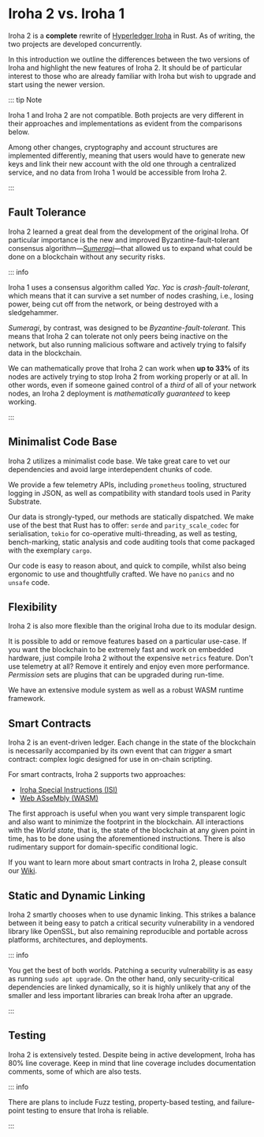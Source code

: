 # Iroha 2 vs. Iroha 1

<!-- TODO: consider rewriting completely to accommodate the style change -->

Iroha 2 is a **complete** rewrite of [Hyperledger Iroha](https://iroha.readthedocs.io/en/develop/index.html) in Rust. As of writing, the two projects are developed concurrently.

In this introduction we outline the differences between the two versions of Iroha and highlight the new features of Iroha 2. It should be of particular interest to those who are already familiar with Iroha but wish to upgrade and start using the newer version.

::: tip Note

Iroha 1 and Iroha 2 are not compatible. Both projects are very different in their approaches and implementations as evident from the comparisons below.

Among other changes, cryptography and account structures are implemented differently, meaning that users would have to generate new keys and link their new account with the old one through a centralized service, and no data from Iroha 1 would be accessible from Iroha 2.

:::

## Fault Tolerance

Iroha 2 learned a great deal from the development of the original Iroha. Of particular importance is the new and improved Byzantine-fault-tolerant consensus algorithm—[_Sumeragi_](https://github.com/hyperledger/iroha/tree/main/docs/source/iroha_2_whitepaper.md#28-consensus)—that allowed us to expand what could be done on a blockchain without any security risks.

::: info

Iroha 1 uses a consensus algorithm called _Yac_. _Yac_ is _crash-fault-tolerant_, which means that it can survive a set number of nodes crashing, i.e., losing power, being cut off from the network, or being destroyed with a sledgehammer.

_Sumeragi_, by contrast, was designed to be _Byzantine-fault-tolerant_. This means that Iroha 2 can tolerate not only peers being inactive on the network, but also running malicious software and actively trying to falsify data in the blockchain.

We can mathematically prove that Iroha 2 can work when **up to 33%** of its nodes are actively trying to stop Iroha 2 from working properly or at all. In other words, even if someone gained control of a _third_ of all of your network nodes, an Iroha 2 deployment is _mathematically guaranteed_ to keep working.

:::

## Minimalist Code Base

Iroha 2 utilizes a minimalist code base. We take great care to vet our dependencies and avoid large interdependent chunks of code.

We provide a few telemetry APIs, including `prometheus` tooling, structured logging in JSON, as well as compatibility with standard tools used in Parity Substrate.

Our data is strongly-typed, our methods are statically dispatched. We make use of the best that Rust has to offer: `serde` and `parity_scale_codec` for serialisation, `tokio` for co-operative multi-threading, as well as testing, bench-marking, static analysis and code auditing tools that come packaged with the exemplary `cargo`.

Our code is easy to reason about, and quick to compile, whilst also being ergonomic to use and thoughtfully crafted. We have no `panics` and no `unsafe` code.

## Flexibility

Iroha 2 is also more flexible than the original Iroha due to its modular design.

It is possible to add or remove features based on a particular use-case. If you want the blockchain to be extremely fast and work on embedded hardware, just compile Iroha 2 without the expensive `metrics` feature. Don't use telemetry at all? Remove it entirely and enjoy even more performance. _Permission_ sets are plugins that can be upgraded during run-time.

We have an extensive module system as well as a robust WASM runtime framework.

## Smart Contracts

Iroha 2 is an event-driven ledger. Each change in the state of the blockchain is necessarily accompanied by its own event that can _trigger_ a smart contract: complex logic designed for use in on-chain scripting.

For smart contracts, Iroha 2 supports two approaches:

- [Iroha Special Instructions (ISI)](./blockchain/instructions.md)
- [Web ASseMbly (WASM)](./blockchain/wasm.md)

The first approach is useful when you want very simple transparent logic and also want to minimize the footprint in the blockchain. All interactions with the _World state_, that is, the state of the blockchain at any given point in time, has to be done using the aforementioned instructions. There is also rudimentary support for domain-specific conditional logic.

If you want to learn more about smart contracts in Iroha 2, please consult our [Wiki](https://wiki.hyperledger.org/display/iroha/Scripting+Languages+and+Runtimes+for+Iroha2+Smart+Contracts).

<!-- Long-term deployment of Iroha 2 networks was something that we considered very early in its development. There are **Iroha Special instructions**, that enact upgrades of the network into a consistent state. Iroha nodes can operate if other nodes in the network run different versions of the Iroha 2 binary. -->

## Static and Dynamic Linking

Iroha 2 smartly chooses when to use dynamic linking. This strikes a balance between it being easy to patch a critical security vulnerability in a vendored library like OpenSSL, but also remaining reproducible and portable across platforms, architectures, and deployments.

::: info

You get the best of both worlds. Patching a security vulnerability is as easy as running `sudo apt upgrade`. On the other hand, only security-critical dependencies are linked dynamically, so it is highly unlikely that any of the smaller and less important libraries can break Iroha after an upgrade.

:::

## Testing

Iroha 2 is extensively tested. Despite being in active development, Iroha has 80% line coverage. Keep in mind that line coverage includes documentation comments, some of which are also tests.

::: info

<!-- Check: a reference about future releases or work in progress -->

There are plans to include Fuzz testing, property-based testing, and failure-point testing to ensure that Iroha is reliable.

:::
